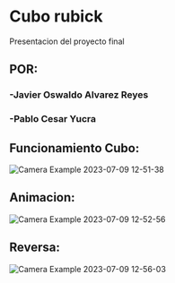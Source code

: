 # Cubo rubick
Presentacion del proyecto final 
## POR:
### -Javier Oswaldo Alvarez Reyes
### -Pablo Cesar Yucra
## Funcionamiento Cubo:
![Camera Example 2023-07-09 12-51-38](https://github.com/6162636465/Cubo-rubick/assets/40539959/e396bab0-578b-4230-86e6-c5837d75ef77)
## Animacion:
![Camera Example 2023-07-09 12-52-56](https://github.com/6162636465/Cubo-rubick/assets/40539959/89974481-ac2c-416a-92de-e9720ecb8cce)
## Reversa:
![Camera Example 2023-07-09 12-56-03](https://github.com/6162636465/Cubo-rubick/assets/40539959/aea8bac5-bf1d-4c25-855d-8f76f17fedc8)
